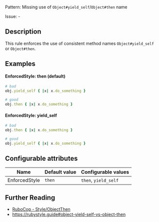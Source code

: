 Pattern: Missing use of `Object#yield_self`/`Object#then` name

Issue: -

## Description

This rule enforces the use of consistent method names
`Object#yield_self` or `Object#then`.

## Examples

#### EnforcedStyle: then (default)

```ruby
# bad
obj.yield_self { |x| x.do_something }

# good
obj.then { |x| x.do_something }
```

#### EnforcedStyle: yield_self

```ruby
# bad
obj.then { |x| x.do_something }

# good
obj.yield_self { |x| x.do_something }
```

## Configurable attributes

Name | Default value | Configurable values
--- | --- | ---
EnforcedStyle | `then` | `then`, `yield_self`

## Further Reading

* [RuboCop - Style/ObjectThen](https://docs.rubocop.org/rubocop/cops_style.html#styleobjectthen)
* https://rubystyle.guide#object-yield-self-vs-object-then